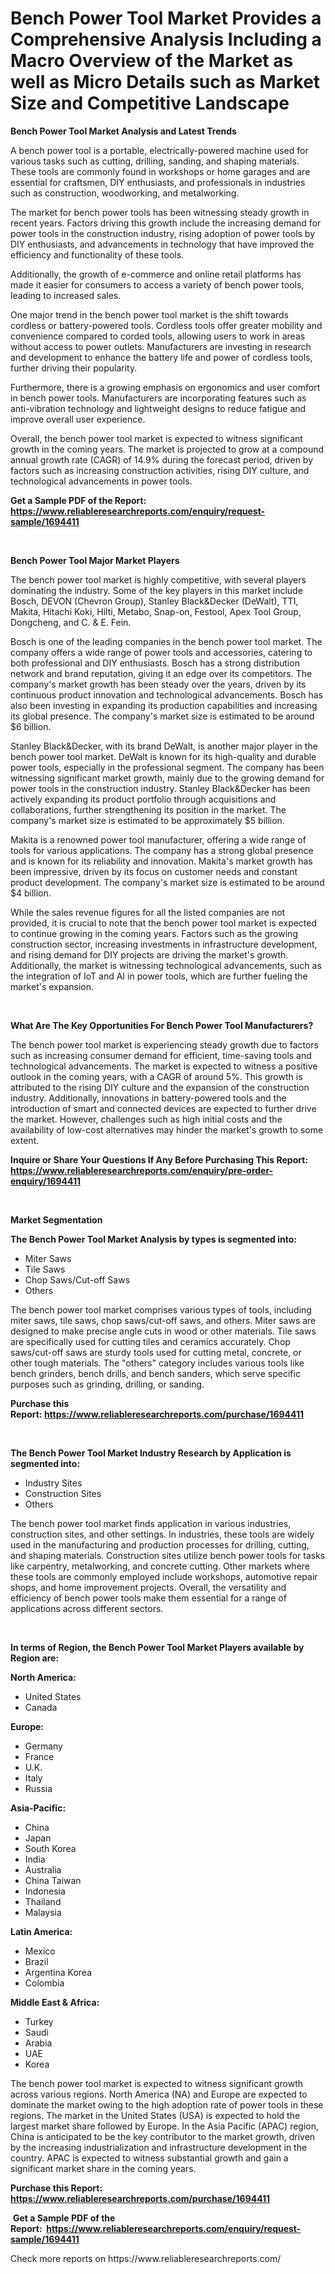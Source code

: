 <p><h1>Bench Power Tool Market Provides a Comprehensive Analysis Including a Macro Overview of the Market as well as Micro Details such as Market Size and Competitive Landscape</h1></p><p><strong>Bench Power Tool Market Analysis and Latest Trends</strong></p>
<p><p>A bench power tool is a portable, electrically-powered machine used for various tasks such as cutting, drilling, sanding, and shaping materials. These tools are commonly found in workshops or home garages and are essential for craftsmen, DIY enthusiasts, and professionals in industries such as construction, woodworking, and metalworking.</p><p>The market for bench power tools has been witnessing steady growth in recent years. Factors driving this growth include the increasing demand for power tools in the construction industry, rising adoption of power tools by DIY enthusiasts, and advancements in technology that have improved the efficiency and functionality of these tools.</p><p>Additionally, the growth of e-commerce and online retail platforms has made it easier for consumers to access a variety of bench power tools, leading to increased sales.</p><p>One major trend in the bench power tool market is the shift towards cordless or battery-powered tools. Cordless tools offer greater mobility and convenience compared to corded tools, allowing users to work in areas without access to power outlets. Manufacturers are investing in research and development to enhance the battery life and power of cordless tools, further driving their popularity.</p><p>Furthermore, there is a growing emphasis on ergonomics and user comfort in bench power tools. Manufacturers are incorporating features such as anti-vibration technology and lightweight designs to reduce fatigue and improve overall user experience.</p><p>Overall, the bench power tool market is expected to witness significant growth in the coming years. The market is projected to grow at a compound annual growth rate (CAGR) of 14.9% during the forecast period, driven by factors such as increasing construction activities, rising DIY culture, and technological advancements in power tools.</p></p>
<p><strong>Get a Sample PDF of the Report:&nbsp; <a href="https://www.reliableresearchreports.com/enquiry/request-sample/1694411">https://www.reliableresearchreports.com/enquiry/request-sample/1694411</a></strong></p>
<p>&nbsp;</p>
<p><strong>Bench Power Tool Major Market Players</strong></p>
<p><p>The bench power tool market is highly competitive, with several players dominating the industry. Some of the key players in this market include Bosch, DEVON (Chevron Group), Stanley Black&Decker (DeWalt), TTI, Makita, Hitachi Koki, Hilti, Metabo, Snap-on, Festool, Apex Tool Group, Dongcheng, and C. & E. Fein.</p><p>Bosch is one of the leading companies in the bench power tool market. The company offers a wide range of power tools and accessories, catering to both professional and DIY enthusiasts. Bosch has a strong distribution network and brand reputation, giving it an edge over its competitors. The company's market growth has been steady over the years, driven by its continuous product innovation and technological advancements. Bosch has also been investing in expanding its production capabilities and increasing its global presence. The company's market size is estimated to be around $6 billion.</p><p>Stanley Black&Decker, with its brand DeWalt, is another major player in the bench power tool market. DeWalt is known for its high-quality and durable power tools, especially in the professional segment. The company has been witnessing significant market growth, mainly due to the growing demand for power tools in the construction industry. Stanley Black&Decker has been actively expanding its product portfolio through acquisitions and collaborations, further strengthening its position in the market. The company's market size is estimated to be approximately $5 billion.</p><p>Makita is a renowned power tool manufacturer, offering a wide range of tools for various applications. The company has a strong global presence and is known for its reliability and innovation. Makita's market growth has been impressive, driven by its focus on customer needs and constant product development. The company's market size is estimated to be around $4 billion.</p><p>While the sales revenue figures for all the listed companies are not provided, it is crucial to note that the bench power tool market is expected to continue growing in the coming years. Factors such as the growing construction sector, increasing investments in infrastructure development, and rising demand for DIY projects are driving the market's growth. Additionally, the market is witnessing technological advancements, such as the integration of IoT and AI in power tools, which are further fueling the market's expansion.</p></p>
<p>&nbsp;</p>
<p><strong>What Are The Key Opportunities For Bench Power Tool Manufacturers?</strong></p>
<p><p>The bench power tool market is experiencing steady growth due to factors such as increasing consumer demand for efficient, time-saving tools and technological advancements. The market is expected to witness a positive outlook in the coming years, with a CAGR of around 5%. This growth is attributed to the rising DIY culture and the expansion of the construction industry. Additionally, innovations in battery-powered tools and the introduction of smart and connected devices are expected to further drive the market. However, challenges such as high initial costs and the availability of low-cost alternatives may hinder the market's growth to some extent.</p></p>
<p><strong>Inquire or Share Your Questions If Any Before Purchasing This Report: <a href="https://www.reliableresearchreports.com/enquiry/pre-order-enquiry/1694411">https://www.reliableresearchreports.com/enquiry/pre-order-enquiry/1694411</a></strong></p>
<p>&nbsp;</p>
<p><strong>Market Segmentation</strong></p>
<p><strong>The Bench Power Tool Market Analysis by types is segmented into:</strong></p>
<p><ul><li>Miter Saws</li><li>Tile Saws</li><li>Chop Saws/Cut-off Saws</li><li>Others</li></ul></p>
<p><p>The bench power tool market comprises various types of tools, including miter saws, tile saws, chop saws/cut-off saws, and others. Miter saws are designed to make precise angle cuts in wood or other materials. Tile saws are specifically used for cutting tiles and ceramics accurately. Chop saws/cut-off saws are sturdy tools used for cutting metal, concrete, or other tough materials. The "others" category includes various tools like bench grinders, bench drills, and bench sanders, which serve specific purposes such as grinding, drilling, or sanding.</p></p>
<p><strong>Purchase this Report:&nbsp;<a href="https://www.reliableresearchreports.com/purchase/1694411">https://www.reliableresearchreports.com/purchase/1694411</a></strong></p>
<p>&nbsp;</p>
<p><strong>The Bench Power Tool Market Industry Research by Application is segmented into:</strong></p>
<p><ul><li>Industry Sites</li><li>Construction Sites</li><li>Others</li></ul></p>
<p><p>The bench power tool market finds application in various industries, construction sites, and other settings. In industries, these tools are widely used in the manufacturing and production processes for drilling, cutting, and shaping materials. Construction sites utilize bench power tools for tasks like carpentry, metalworking, and concrete cutting. Other markets where these tools are commonly employed include workshops, automotive repair shops, and home improvement projects. Overall, the versatility and efficiency of bench power tools make them essential for a range of applications across different sectors.</p></p>
<p>&nbsp;</p>
<p><strong>In terms of Region, the Bench Power Tool Market Players available by Region are:</strong></p>
<p>
    <p> <strong> North America: </strong>
        <ul>
            <li>United States</li>
            <li>Canada</li>
        </ul>
        </p> 
    <p> <strong> Europe: </strong>
        <ul>
            <li>Germany</li>
            <li>France</li>
            <li>U.K.</li>
            <li>Italy</li>
            <li>Russia</li>
        </ul>
        </p> 
    <p> <strong> Asia-Pacific: </strong>
        <ul>
            <li>China</li>
            <li>Japan</li>
            <li>South Korea</li>
            <li>India</li>
            <li>Australia</li>
            <li>China Taiwan</li>
            <li>Indonesia</li>
            <li>Thailand</li>
            <li>Malaysia</li>
        </ul>
        </p> 
    <p> <strong> Latin America: </strong>
        <ul>
            <li>Mexico</li>
            <li>Brazil</li>
            <li>Argentina Korea</li>
            <li>Colombia</li>
        </ul>
        </p> 
    <p> <strong> Middle East & Africa: </strong>
        <ul>
            <li>Turkey</li>
            <li>Saudi</li>
            <li>Arabia</li>
            <li>UAE</li>
            <li>Korea</li>
        </ul>
    </p>
    </p>
<p><p>The bench power tool market is expected to witness significant growth across various regions. North America (NA) and Europe are expected to dominate the market owing to the high adoption rate of power tools in these regions. The market in the United States (USA) is expected to hold the largest market share followed by Europe. In the Asia Pacific (APAC) region, China is anticipated to be the key contributor to the market growth, driven by the increasing industrialization and infrastructure development in the country. APAC is expected to witness substantial growth and gain a significant market share in the coming years.</p></p>
<p><strong>Purchase this Report: <a href="https://www.reliableresearchreports.com/purchase/1694411">https://www.reliableresearchreports.com/purchase/1694411</a></strong></p>
<p>&nbsp;<strong>Get a Sample PDF of the Report:&nbsp;&nbsp;<a href="https://www.reliableresearchreports.com/enquiry/request-sample/1694411">https://www.reliableresearchreports.com/enquiry/request-sample/1694411</a></strong></p>
<p><strong></strong></p>
<p>Check more reports on https://www.reliableresearchreports.com/</p>